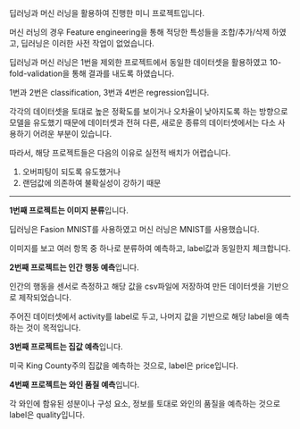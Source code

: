 딥러닝과 머신 러닝을 활용하여 진행한 미니 프로젝트입니다.

머신 러닝의 경우 Feature engineering을 통해 적당한 특성들을 조합/추가/삭제 하였고, 딥러닝은 이러한 사전 작업이 없었습니다.

딥러닝과 머신 러닝은 1번을 제외한 프로젝트에서 동일한 데이터셋을 활용하였고 10-fold-validation을 통해 결과를 내도록 하였습니다.

1번과 2번은 classification, 3번과 4번은 regression입니다.

각각의 데이터셋을 토대로 높은 정확도를 보이거나 오차율이 낮아지도록 하는 방향으로 모델을 유도했기 때문에 데이터셋과 전혀 다른, 새로운 종류의 데이터셋에서는 다소 사용하기 어려운 부분이 있습니다.

따라서, 해당 프로젝트들은 다음의 이유로 실전적 배치가 어렵습니다.

1. 오버피팅이 되도록 유도했거나
2. 랜덤값에 의존하여 불확실성이 강하기 때문
---
**1번째 프로젝트는 이미지 분류**입니다.

딥러닝은 Fasion MNIST를 사용하였고 머신 러닝은 MNIST를 사용했습니다.

이미지를 보고 여러 항목 중 하나로 분류하여 예측하고, label값과 동일한지 체크합니다.

**2번째 프로젝트는 인간 행동 예측**입니다.

인간의 행동을 센서로 측정하고 해당 값을 csv파일에 저장하여 만든 데이터셋을 기반으로 제작되었습니다.

주어진 데이터셋에서 activity를 label로 두고, 나머지 값을 기반으로 해당 label을 예측하는 것이 목적입니다.

**3번째 프로젝트는 집값 예측**입니다.

미국 King County주의 집값을 예측하는 것으로, label은 price입니다.

**4번째 프로젝트는 와인 품질 예측**입니다.

각 와인에 함유된 성분이나 구성 요소, 정보를 토대로 와인의 품질을 예측하는 것으로 label은 quality입니다.
